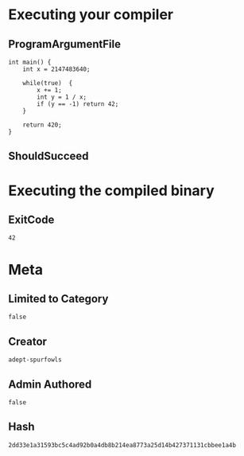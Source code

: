 # Executing your compiler

## ProgramArgumentFile

```
int main() {
	int x = 2147483640;

	while(true)  {
		x += 1;
		int y = 1 / x;
		if (y == -1) return 42;
	}

	return 420;
}

```

## ShouldSucceed

# Executing the compiled binary

## ExitCode

```
42
```

# Meta

## Limited to Category

```
false
```

## Creator

```
adept-spurfowls
```

## Admin Authored

```
false
```

## Hash

```
2dd33e1a31593bc5c4ad92b0a4db8b214ea8773a25d14b427371131cbbee1a4b
```
